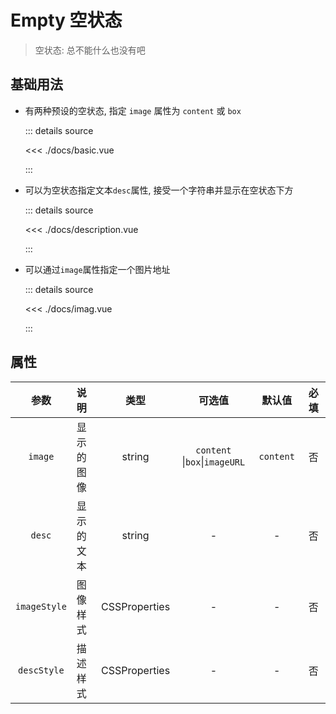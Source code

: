 <script setup>
import basic from './docs/basic.vue'
import description from './docs/description.vue'
import imag from './docs/imag.vue'

</script>

# Empty 空状态

> 空状态: 总不能什么也没有吧

## 基础用法

- 有两种预设的空状态, 指定 `image` 属性为 `content` 或 `box`

  <basic />

  ::: details source

  <<< ./docs/basic.vue

  :::

- 可以为空状态指定文本`desc`属性, 接受一个字符串并显示在空状态下方

    <description />

  ::: details source

  <<< ./docs/description.vue

  :::

- 可以通过`image`属性指定一个图片地址

    <imag />

  ::: details source

  <<< ./docs/imag.vue

  :::

## 属性

|     参数     | 说明       |     类型      |     可选值<img width=60/>     | 默认值<img width=60/> | 必填<img width=40/> |
| :----------: | :--------- | :-----------: | :---------------------------: | :-------------------: | :-----------------: |
|   `image`    | 显示的图像 |    string     | `content` \|`box`\|`imageURL` |       `content`       |         否          |
|    `desc`    | 显示的文本 |    string     |               -               |           -           |         否          |
| `imageStyle` | 图像样式   | CSSProperties |               -               |           -           |         否          |
| `descStyle`  | 描述样式   | CSSProperties |               -               |           -           |         否          |
